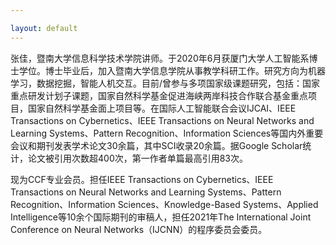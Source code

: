 ```yaml
---

layout: default 
---
```


张佳，暨南大学信息科学技术学院讲师。于2020年6月获厦门大学人工智能系博士学位。博士毕业后，加入暨南大学信息学院从事教学科研工作。研究方向为机器学习，数据挖掘，智能人机交互。目前/曾参与多项国家级课题研究，包括：国家重点研发计划子课题，国家自然科学基金促进海峡两岸科技合作联合基金重点项目，国家自然科学基金面上项目等。在国际人工智能联合会议IJCAI、IEEE Transactions on Cybernetics、IEEE Transactions on Neural Networks and Learning Systems、Pattern Recognition、Information Sciences等国内外重要会议和期刊发表学术论文30余篇，其中SCI收录20余篇。据Google Scholar统计，论文被引用次数超400次，第一作者单篇最高引用83次。

现为CCF专业会员。担任IEEE Transactions on Cybernetics、IEEE Transactions on Neural Networks and Learning Systems、Pattern Recognition、Information Sciences、Knowledge-Based Systems、Applied Intelligence等10余个国际期刊的审稿人，担任2021年The International Joint Conference on Neural Networks（IJCNN）的程序委员会委员。
